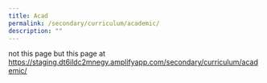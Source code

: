 ```yaml
---
title: Acad
permalink: /secondary/curriculum/academic/
description: ""
---
```



not this page but this page at https://staging.dt6ildc2mnegy.amplifyapp.com/secondary/curriculum/academic/